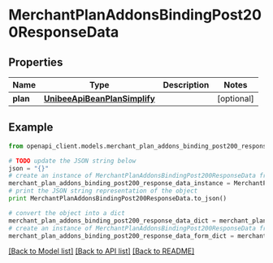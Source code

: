 # MerchantPlanAddonsBindingPost200ResponseData


## Properties

Name | Type | Description | Notes
------------ | ------------- | ------------- | -------------
**plan** | [**UnibeeApiBeanPlanSimplify**](UnibeeApiBeanPlanSimplify.md) |  | [optional] 

## Example

```python
from openapi_client.models.merchant_plan_addons_binding_post200_response_data import MerchantPlanAddonsBindingPost200ResponseData

# TODO update the JSON string below
json = "{}"
# create an instance of MerchantPlanAddonsBindingPost200ResponseData from a JSON string
merchant_plan_addons_binding_post200_response_data_instance = MerchantPlanAddonsBindingPost200ResponseData.from_json(json)
# print the JSON string representation of the object
print MerchantPlanAddonsBindingPost200ResponseData.to_json()

# convert the object into a dict
merchant_plan_addons_binding_post200_response_data_dict = merchant_plan_addons_binding_post200_response_data_instance.to_dict()
# create an instance of MerchantPlanAddonsBindingPost200ResponseData from a dict
merchant_plan_addons_binding_post200_response_data_form_dict = merchant_plan_addons_binding_post200_response_data.from_dict(merchant_plan_addons_binding_post200_response_data_dict)
```
[[Back to Model list]](../README.md#documentation-for-models) [[Back to API list]](../README.md#documentation-for-api-endpoints) [[Back to README]](../README.md)


